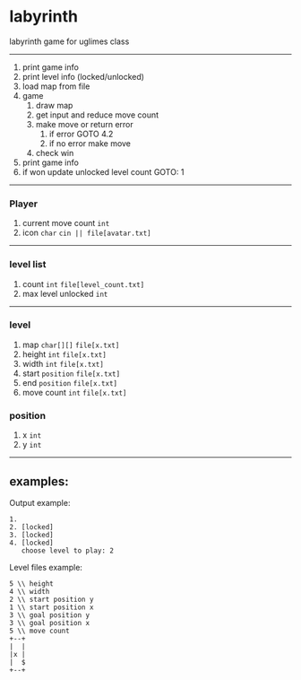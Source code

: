 # labyrinth

labyrinth game for uglimes class

---

1. print game info
2. print level info (locked/unlocked)
3. load map from file
4. game
   1. draw map
   2. get input and reduce move count
   3. make move or return error
      1. if error GOTO 4.2
      2. if no error make move
   4. check win
5. print game info
6. if won update unlocked level count
   GOTO: 1

---

### Player

1. current move count `int`
2. icon `char` `cin || file[avatar.txt]`

---

### level list

1. count `int` `file[level_count.txt]`
2. max level unlocked `int`

---

### level

1. map `char[][]` `file[x.txt]`
2. height `int` `file[x.txt]`
3. width `int` `file[x.txt]`
4. start `position` `file[x.txt]`
5. end `position` `file[x.txt]`
6. move count `int` `file[x.txt]`

### position

1. x `int`
2. y `int`

---

## examples:

Output example:

```
1.
2. [locked]
3. [locked]
4. [locked]
   choose level to play: 2
```

Level files example:

```
5 \\ height
4 \\ width
2 \\ start position y
1 \\ start position x
3 \\ goal position y
3 \\ goal position x
5 \\ move count
+--+
|  |
|x |
|  $
+--+
```
